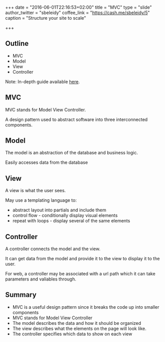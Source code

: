 +++
date = "2016-06-01T22:16:53+02:00"
title = "MVC"
type = "slide"
author_twitter = "sbeleidy"
coffee_link = "https://cash.me/sbeleidy/5"
caption = "Structure your site to scale"

+++

## Outline

* MVC
* Model
* View
* Controller

Note:
In-depth guide available [here](/guide/mvc).



## MVC

MVC stands for Model View Controller.

A design pattern used to abstract software into three interconnected components.



## Model

The model is an abstraction of the database and business logic.

Easily accesses data from the database



## View

A view is what the user sees.

May use a templating language to:

* abstract layout into partials and include them
* control flow - conditionally display visual elements
* repeat with loops - display several of the same elements



## Controller

A controller connects the model and the view.

It can get data from the model and provide it to the view to display it to the user.

For web, a controller may be associated with a url path which it can take parameters
and valiables through.



## Summary

* MVC is a useful design pattern since it breaks the code up into smaller components
* MVC stands for Model View Controller
* The model describes the data and how it should be organized
* The view describes what the elements on the page will look like.
* The controller specifies which data to show on each view
